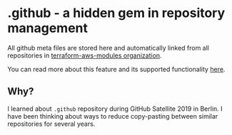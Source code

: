 # .github - a hidden gem in repository management

All github meta files are stored here and automatically linked from all repositories in [terraform-aws-modules organization](https://github.com/terraform-aws-modules).

You can read more about this feature and its supported functionality [here](https://docs.github.com/en/github/building-a-strong-community/creating-a-default-community-health-file#supported-file-types).

## Why?

I learned about `.github` repository during GitHub Satellite 2019 in Berlin. I have been thinking about ways to reduce copy-pasting between similar repositories for several years.
